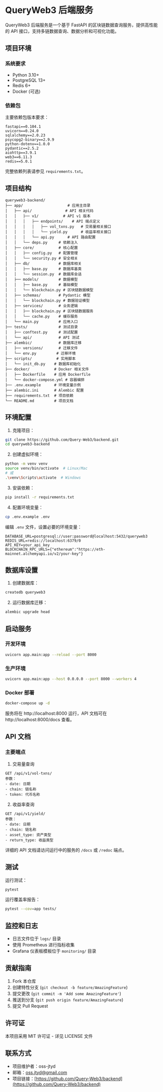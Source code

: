 # QueryWeb3 后端服务

QueryWeb3 后端服务是一个基于 FastAPI 的区块链数据查询服务，提供高性能的 API 接口，支持多链数据查询、数据分析和可视化功能。

## 项目环境

### 系统要求
- Python 3.10+
- PostgreSQL 13+
- Redis 6+
- Docker (可选)

### 依赖包
主要依赖包版本要求：
```
fastapi==0.104.1
uvicorn==0.24.0
sqlalchemy==2.0.23
psycopg2-binary==2.9.9
python-dotenv==1.0.0
pydantic==2.5.2
aiohttp==3.9.1
web3==6.11.3
redis==5.0.1
```

完整依赖列表请参见 `requirements.txt`。

## 项目结构

```
queryweb3-backend/
├── app/                    # 应用主目录
│   ├── api/               # API 相关代码
│   │   ├── v1/           # API v1 版本
│   │   │   ├── endpoints/    # API 端点定义
│   │   │   │   ├── vol_txns.py   # 交易量相关接口
│   │   │   │   └── yield.py      # 收益率相关接口
│   │   │   └── api.py      # API 路由配置
│   │   └── deps.py     # 依赖注入
│   ├── core/           # 核心配置
│   │   ├── config.py   # 配置管理
│   │   └── security.py # 安全相关
│   ├── db/             # 数据库相关
│   │   ├── base.py     # 数据库基类
│   │   └── session.py  # 数据库会话
│   ├── models/         # 数据模型
│   │   ├── base.py     # 基础模型
│   │   └── blockchain.py # 区块链数据模型
│   ├── schemas/        # Pydantic 模型
│   │   └── blockchain.py # 数据验证模型
│   ├── services/       # 业务逻辑
│   │   ├── blockchain.py # 区块链数据服务
│   │   └── cache.py    # 缓存服务
│   └── main.py         # 应用入口
├── tests/              # 测试目录
│   ├── conftest.py     # 测试配置
│   └── api/            # API 测试
├── alembic/            # 数据库迁移
│   ├── versions/       # 迁移文件
│   └── env.py         # 迁移环境
├── scripts/           # 实用脚本
│   └── init_db.py    # 数据库初始化
├── docker/           # Docker 相关文件
│   ├── Dockerfile    # 应用 Dockerfile
│   └── docker-compose.yml # 容器编排
├── .env.example      # 环境变量示例
├── alembic.ini       # Alembic 配置
├── requirements.txt  # 项目依赖
└── README.md         # 项目文档
```

## 环境配置

1. 克隆项目：
```bash
git clone https://github.com/Query-Web3/backend.git
cd queryweb3-backend
```

2. 创建虚拟环境：
```bash
python -m venv venv
source venv/bin/activate  # Linux/Mac
# 或
.\venv\Scripts\activate  # Windows
```

3. 安装依赖：
```bash
pip install -r requirements.txt
```

4. 配置环境变量：
```bash
cp .env.example .env
```
编辑 `.env` 文件，设置必要的环境变量：
```env
DATABASE_URL=postgresql://user:password@localhost:5432/queryweb3
REDIS_URL=redis://localhost:6379/0
API_KEY=your_api_key
BLOCKCHAIN_RPC_URLS={"ethereum":"https://eth-mainnet.alchemyapi.io/v2/your-key"}
```

## 数据库设置

1. 创建数据库：
```bash
createdb queryweb3
```

2. 运行数据库迁移：
```bash
alembic upgrade head
```

## 启动服务

### 开发环境
```bash
uvicorn app.main:app --reload --port 8000
```

### 生产环境
```bash
uvicorn app.main:app --host 0.0.0.0 --port 8000 --workers 4
```

### Docker 部署
```bash
docker-compose up -d
```

服务将在 http://localhost:8000 运行，API 文档可在 http://localhost:8000/docs 查看。

## API 文档

### 主要端点

1. 交易量查询
```
GET /api/v1/vol-txns/
参数：
- date: 日期
- chain: 链名称
- token: 代币名称
```

2. 收益率查询
```
GET /api/v1/yield/
参数：
- date: 日期
- chain: 链名称
- asset_type: 资产类型
- return_type: 收益类型
```

详细的 API 文档请访问运行中的服务的 `/docs` 或 `/redoc` 端点。

## 测试

运行测试：
```bash
pytest
```

运行覆盖率报告：
```bash
pytest --cov=app tests/
```

## 监控和日志

- 日志文件位于 `logs/` 目录
- 使用 Prometheus 进行指标收集
- Grafana 仪表板模板位于 `monitoring/` 目录

## 贡献指南

1. Fork 本仓库
2. 创建特性分支 (`git checkout -b feature/AmazingFeature`)
3. 提交更改 (`git commit -m 'Add some AmazingFeature'`)
4. 推送到分支 (`git push origin feature/AmazingFeature`)
5. 提交 Pull Request

## 许可证

本项目采用 MIT 许可证 - 详见 LICENSE 文件

## 联系方式

- 项目维护者：oss-jtyd
- 邮箱：oss.jtyd@gmail.com
- 项目链接：[https://github.com/Query-Web3/backend](https://github.com/Query-Web3/backend)